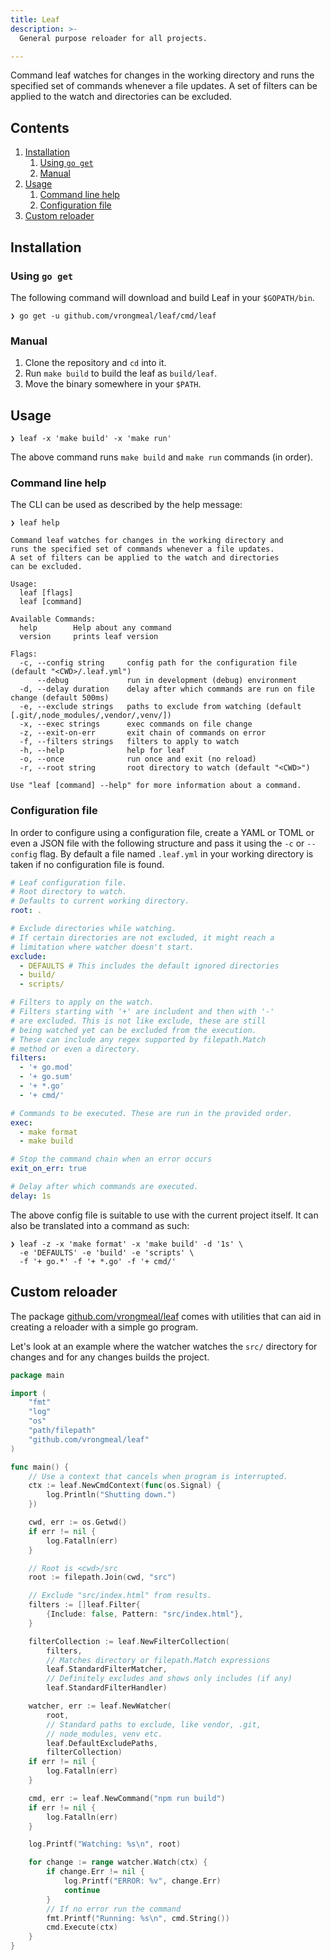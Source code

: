 ```yaml
---
title: Leaf
description: >-
  General purpose reloader for all projects.

---
```


Command leaf watches for changes in the working directory
and runs the specified set of commands whenever a file
updates. A set of filters can be applied to the watch and
directories can be excluded.

## Contents

1. [Installation](#installation)
    1. [Using `go get`](#using-go-get)
    1. [Manual](#manual)
1. [Usage](#usage)
    1. [Command line help](#command-line-help)
    1. [Configuration file](#configuration-file)
1. [Custom reloader](#custom-reloader)

## Installation

### Using `go get`

The following command will download and build Leaf in your
`$GOPATH/bin`.

```
❯ go get -u github.com/vrongmeal/leaf/cmd/leaf
```

### Manual

1. Clone the repository and `cd` into it.
1. Run `make build` to build the leaf as `build/leaf`.
1. Move the binary somewhere in your `$PATH`.

## Usage

```
❯ leaf -x 'make build' -x 'make run'
```

The above command runs `make build` and `make run` commands
(in order).

### Command line help

The CLI can be used as described by the help message:

```
❯ leaf help

Command leaf watches for changes in the working directory and
runs the specified set of commands whenever a file updates.
A set of filters can be applied to the watch and directories
can be excluded.

Usage:
  leaf [flags]
  leaf [command]

Available Commands:
  help        Help about any command
  version     prints leaf version

Flags:
  -c, --config string     config path for the configuration file (default "<CWD>/.leaf.yml")
      --debug             run in development (debug) environment
  -d, --delay duration    delay after which commands are run on file change (default 500ms)
  -e, --exclude strings   paths to exclude from watching (default [.git/,node_modules/,vendor/,venv/])
  -x, --exec strings      exec commands on file change
  -z, --exit-on-err       exit chain of commands on error
  -f, --filters strings   filters to apply to watch
  -h, --help              help for leaf
  -o, --once              run once and exit (no reload)
  -r, --root string       root directory to watch (default "<CWD>")

Use "leaf [command] --help" for more information about a command.
```

### Configuration file

In order to configure using a configuration file, create a
YAML or TOML or even a JSON file with the following structure
and pass it using the `-c` or `--config` flag. By default
a file named `.leaf.yml` in your working directory is taken
if no configuration file is found.

```yaml
# Leaf configuration file.
# Root directory to watch.
# Defaults to current working directory.
root: .

# Exclude directories while watching.
# If certain directories are not excluded, it might reach a
# limitation where watcher doesn't start.
exclude:
  - DEFAULTS # This includes the default ignored directories
  - build/
  - scripts/

# Filters to apply on the watch.
# Filters starting with '+' are includent and then with '-'
# are excluded. This is not like exclude, these are still
# being watched yet can be excluded from the execution.
# These can include any regex supported by filepath.Match
# method or even a directory.
filters:
  - '+ go.mod'
  - '+ go.sum'
  - '+ *.go'
  - '+ cmd/'

# Commands to be executed. These are run in the provided order.
exec:
  - make format
  - make build

# Stop the command chain when an error occurs
exit_on_err: true

# Delay after which commands are executed.
delay: 1s
```

The above config file is suitable to use with the current
project itself. It can also be translated into a command
as such:

```
❯ leaf -z -x 'make format' -x 'make build' -d '1s' \
  -e 'DEFAULTS' -e 'build' -e 'scripts' \
  -f '+ go.*' -f '+ *.go' -f '+ cmd/'
```

## Custom reloader

The package [github.com/vrongmeal/leaf](https://pkg.go.dev/github.com/vrongmeal/leaf)
comes with utilities that can aid in creating a reloader
with a simple go program.

Let's look at an example where the watcher watches the `src/`
directory for changes and for any changes builds the project.

```go
package main

import (
	"fmt"
	"log"
	"os"
	"path/filepath"
	"github.com/vrongmeal/leaf"
)

func main() {
	// Use a context that cancels when program is interrupted.
	ctx := leaf.NewCmdContext(func(os.Signal) {
		log.Println("Shutting down.")
	})

	cwd, err := os.Getwd()
	if err != nil {
		log.Fatalln(err)
	}

	// Root is <cwd>/src
	root := filepath.Join(cwd, "src")

	// Exclude "src/index.html" from results.
	filters := []leaf.Filter{
		{Include: false, Pattern: "src/index.html"},
	}

	filterCollection := leaf.NewFilterCollection(
		filters,
		// Matches directory or filepath.Match expressions
		leaf.StandardFilterMatcher,
		// Definitely excludes and shows only includes (if any)
		leaf.StandardFilterHandler)

	watcher, err := leaf.NewWatcher(
		root,
		// Standard paths to exclude, like vendor, .git,
		// node_modules, venv etc.
		leaf.DefaultExcludePaths,
		filterCollection)
	if err != nil {
		log.Fatalln(err)
	}

	cmd, err := leaf.NewCommand("npm run build")
	if err != nil {
		log.Fatalln(err)
	}

	log.Printf("Watching: %s\n", root)

	for change := range watcher.Watch(ctx) {
		if change.Err != nil {
			log.Printf("ERROR: %v", change.Err)
			continue
		}
		// If no error run the command
		fmt.Printf("Running: %s\n", cmd.String())
		cmd.Execute(ctx)
	}
}
```
